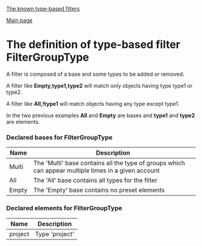 
[The known type-based filters](./README.md)

[Main page](../README.md)

# The definition of type-based filter FilterGroupType

A filter is composed of a base and some types to be added or removed.

A filter like **Empty,type1,type2** will match only objects having type type1 or type2.

A filter like **All,!type1** will match objects having any type except type1.

In the two previous examples **All** and **Empty** are bases and **type1** and **type2** are elements.

### Declared bases for FilterGroupType

Name     |  Description 
---------|--------------
Multi | The 'Multi' base contains all the type of groups which can appear multiple times in a given account
All | The 'All' base contains all types for the filter
Empty | The 'Empty' base contains no preset elements


### Declared elements for FilterGroupType

Name    |   Description
--------|---------------
project  |  Type 'project'



